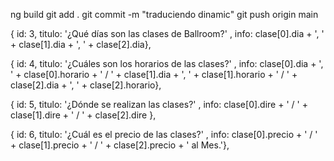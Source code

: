 ng build
git add . 
git commit -m "traduciendo dinamic" 
git push origin main





  { id: 3, 
    titulo: '¿Qué días son las clases de Ballroom?' ,
    info: clase[0].dia + ', ' + clase[1].dia + ', ' + clase[2].dia},

  { id: 4,
    titulo: '¿Cuáles son los horarios de las clases?' ,
    info: clase[0].dia + ', ' + clase[0].horario + ' / ' + clase[1].dia + ', ' + clase[1].horario + ' / ' + clase[2].dia + ', ' + clase[2].horario},

  { id: 5, 
    titulo: '¿Dónde se realizan las clases?' ,
    info:  clase[0].dire + ' / ' + clase[1].dire + ' / ' + clase[2].dire },

  { id: 6,
    titulo: '¿Cuál es el precio de las clases?' ,
    info: clase[0].precio + ' / ' + clase[1].precio + ' / ' + clase[2].precio + ' al Mes.'},

